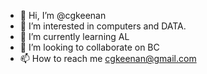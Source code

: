 - 👋 Hi, I’m @cgkeenan
- 👀 I’m interested in computers and DATA.
- 🌱 I’m currently learning AL
- 💞️ I’m looking to collaborate on BC
- 📫 How to reach me cgkeenan@gmail.com

<!---
cgkeenan/cgkeenan is a ✨ special ✨ repository because its `README.md` (this file) appears on your GitHub profile.
You can click the Preview link to take a look at your changes.
--->
